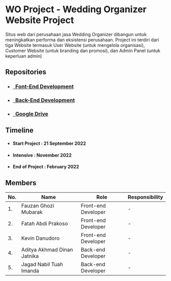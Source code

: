 # WO Project - Wedding Organizer Website Project
Situs web dari perusahaan jasa Wedding Organizer dibangun untuk meningkatkan performa dan eksistensi perusahaan. Project ini terdiri dari tiga Website termasuk User Website (untuk mengelola organisasi), Customer Website (untuk branding dan promosi), dan Admin Panel (untuk keperluan admin) 

## Repositories

- ### [&nbsp;&nbsp;Font-End Development]()
- ### [&nbsp;&nbsp;Back-End Development]()
- ### [&nbsp;&nbsp;Google Drive](https://drive.google.com/drive/folders/124DtSDee9rlchluM-ryYg9khgV7rcXhb)

## Timeline

- #### Start Project : 21 September 2022
- #### Intensive : November 2022
- #### End of Project : February 2022

## Members
|No.| Name        |Role           | Responsibility |
|---| ------------- |-------------| -----|
|1.| Fauzan Ghozi Mubarak | Front-end Developer| -
|2.| Fatah Abdi Prakoso | Front-end Developer |  -
|3.|  Kevin Danudoro | Front-end Developer  |  -
|4.| Aditya Akhmad Dinan Jatnika  | Back-end Developer | -
|5.|  Jagad Nabil Tuah Imanda |  Back-end Developer  | -

